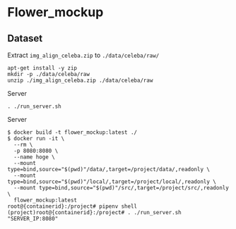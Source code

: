# Flower_mockup
## Dataset
Extract `img_align_celeba.zip` to `./data/celeba/raw/`
```=bash
apt-get install -y zip
mkdir -p ./data/celeba/raw
unzip ./img_align_celeba.zip ./data/celeba/raw
```
Server
```
. ./run_server.sh
```
Server
```
$ docker build -t flower_mockup:latest ./
$ docker run -it \
  --rm \
  -p 8080:8080 \
  --name hoge \
  --mount type=bind,source="$(pwd)"/data/,target=/project/data/,readonly \
  --mount type=bind,source="$(pwd)"/local/,target=/project/local/,readonly \
  --mount type=bind,source="$(pwd)"/src/,target=/project/src/,readonly \
  flower_mockup:latest
root@{containerid}:/project# pipenv shell
(project)root@{containerid}:/project# . ./run_server.sh "SERVER_IP:8080"
```
